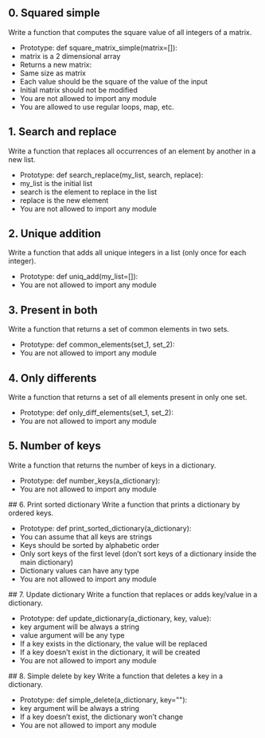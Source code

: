 ## 0. Squared simple
Write a function that computes the square value of all integers of a matrix.

- Prototype: def square_matrix_simple(matrix=[]):
- matrix is a 2 dimensional array
- Returns a new matrix:
- Same size as matrix
- Each value should be the square of the value of the input
- Initial matrix should not be modified
- You are not allowed to import any module
- You are allowed to use regular loops, map, etc.

## 1. Search and replace
Write a function that replaces all occurrences of an element by another in a new list.

- Prototype: def search_replace(my_list, search, replace):
- my_list is the initial list
- search is the element to replace in the list
- replace is the new element
- You are not allowed to import any module

## 2. Unique addition
Write a function that adds all unique integers in a list (only once for each integer).

- Prototype: def uniq_add(my_list=[]):
- You are not allowed to import any module

## 3. Present in both
Write a function that returns a set of common elements in two sets.

- Prototype: def common_elements(set_1, set_2):
- You are not allowed to import any module

## 4. Only differents
Write a function that returns a set of all elements present in only one set.

- Prototype: def only_diff_elements(set_1, set_2):
- You are not allowed to import any module

## 5. Number of keys
Write a function that returns the number of keys in a dictionary.

- Prototype: def number_keys(a_dictionary):
- You are not allowed to import any module

## 6. Print sorted dictionary
Write a function that prints a dictionary by ordered keys.

- Prototype: def print_sorted_dictionary(a_dictionary):
- You can assume that all keys are strings
- Keys should be sorted by alphabetic order
- Only sort keys of the first level (don’t sort keys of a dictionary inside the main dictionary)
- Dictionary values can have any type
- You are not allowed to import any module

## 7. Update dictionary
Write a function that replaces or adds key/value in a dictionary.

- Prototype: def update_dictionary(a_dictionary, key, value):
- key argument will be always a string
- value argument will be any type
- If a key exists in the dictionary, the value will be replaced
- If a key doesn’t exist in the dictionary, it will be created
- You are not allowed to import any module

## 8. Simple delete by key
Write a function that deletes a key in a dictionary.

- Prototype: def simple_delete(a_dictionary, key=""):
- key argument will be always a string
- If a key doesn’t exist, the dictionary won’t change
- You are not allowed to import any module